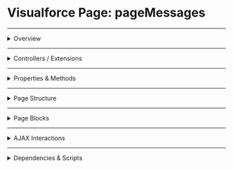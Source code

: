 # Visualforce Page: pageMessages

---

<details>
<summary>Overview</summary>

## Visualforce Page Overview: pageMessages

_No overview available._

### Purpose of the Page
_No purpose available._



### Metadata
- **API Version**: 54
- **Label**: Page Messages

</details>

---

<details>
<summary>Controllers / Extensions</summary>

## Key Controllers / Extensions Used
- **Standard Controller**: None
- **Custom Controller**: PageMessagesController
- **Extensions**: 
  None

</details>

---

<details>
<summary>Properties & Methods</summary>

## Properties
_No public properties found in associated Apex controllers/extensions._

---

## Methods
| Name | Return Type | Parameters | Visibility | Modifiers | Description |
|------|--------------|-------------|-------------|------------|--------------|
| `callApex` | `void` | `()` | `public` | `None` | Method callApex returns void and takes (). |
| `callApex` | `void` | `()` | `public` | `None` | Method callApex returns void and takes (). |

</details>

---

<details>
<summary>Page Structure</summary>

### Forms
- Contains **1** `apex:form` component(s)

### Inputs
- No input bindings detected

### Buttons
The page includes buttons or links linked to:
- `{!callApex}`

</details>

---

<details>
<summary>Page Blocks</summary>

## Page Blocks on the Page
_No `apex:pageBlock` components detected._

</details>

---

<details>
<summary>AJAX Interactions</summary>

- No `apex:actionSupport` components detected.

- No `apex:outputPanel` components detected.

</details>

---

<details>
<summary>Dependencies & Scripts</summary>

### Objects
- `PageMessagesController`
- `callApex`

### Fields
- `callApex`

### Custom Components
- No custom components detected.

### Scripts
- No script tags detected.

</details>